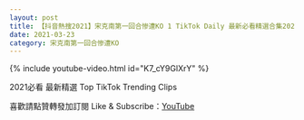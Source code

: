 ```yaml
---
layout: post
title: 【抖音熱搜2021】宋克南第一回合惨遭KO 1 TikTok Daily 最新必看精選合集2021 03 23
date: 2021-03-23
category: 宋克南第一回合惨遭KO
---
```


{% include youtube-video.html id="K7_cY9GlXrY" %}

2021必看 最新精選 Top TikTok Trending Clips

喜歡請點贊轉發加訂閱 Like & Subscribe：[YouTube](https://www.youtube.com/channel/UCAoR7VcanIPd04uEq_GIylA/videos)

